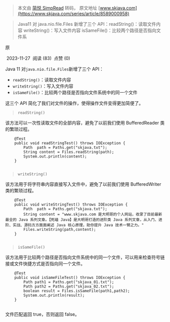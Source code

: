 > 本文由 [简悦 SimpRead](http://ksria.com/simpread/) 转码， 原文地址 [www.skjava.com](https://www.skjava.com/series/article/8589000958)

> Java11 对 java.nio.file.Files 新增了三个 API：readString()：读取文件内容 writeString()：写入文件内容 isSameFile()：比较两个路径是否指向文件系

原

 2023-11-27  阅读 (83)  点赞 (0)

Java 11 对`java.nio.file.Files`新增了三个 API：

*   `readString()`：读取文件内容
*   `writeString()`：写入文件内容
*   `isSameFile()`：比较两个路径是否指向文件系统中的同一个文件

这三个 API 简化了我们对文件的操作，使得操作文件变得更加简便了。

> `readString()`

该方法可以一次性读取文件的全部内容，避免了以前我们使用 BufferedReader 类的繁琐过程。

```
    @Test
    public void readStringTest() throws IOException {
        Path  path = Paths.get("skjava.txt");
        String content = Files.readString(path);
        System.out.println(content);
    }


```

> `writeString()`

该方法用于将字符串内容直接写入文件中，避免了以前我们使用 BufferedWriter 类的繁琐过程。

```
    @Test
    public void writeStringTest() throws IOException {
        Path  path = Paths.get("skjava.txt");
        String content = "www.skjava.com 是大明哥的个人网站，收录了目前最新最全的 Java 系列文章。【死磕 Java】是大明哥打造的进阶类 Java 系列文章，从入门、进阶、实战、源码方方面面阐述 Java 核心原理，助你提升 Java 技术一臂之力。"
        Files.writeString(path,content);
    }


```

> `isSameFile()`

该方法用于比较两个路径是否指向文件系统中的同一个文件，可以用来检查符号链接或文件快捷方式是否指向同一个文件。

```
    @Test
    public void isSameFileTest() throws IOException {
        Path path1 = Paths.get("skjava_01.txt");
        Path path2 = Paths.get("skjava_02.txt");
        boolean result = Files.isSameFile(path1,path2);
        System.out.println(result);
    }


```

文件匹配返回 true，否则返回 false。
